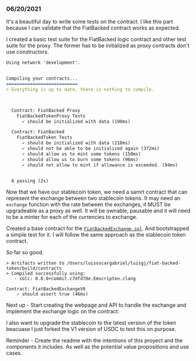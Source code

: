 ### 06/20/2021

It's a beautiful day to write some tests on the contract. I like this part because I can validate that the FiatBacked contract works as expected.

I created a basic test suite for the FiatBacked logic contract and other test suite for the proxy. The former has to be initialized as proxy contracts don't use constructors.

```md
Using network 'development'.


Compiling your contracts...
===========================
> Everything is up to date, there is nothing to compile.



  Contract: FiatBacked Proxy
    FiatBackedTokenProxy Tests
      ✓ should be initialized with data (190ms)

  Contract: FiatBacked
    FiatBackedToken Tests
      ✓ should be initialized with data (218ms)
      ✓ should not be able to be initialized again (372ms)
      ✓ should allow us to mint some tokens (150ms)
      ✓ should allow us to burn some tokens (96ms)
      ✓ should not allow to mint if allowance is exceeded. (94ms)


  6 passing (2s)
```

Now that we have our stablecoin token, we need a samrt contract that can represent the exchange between two stablecoin tokens. It may need an `exchange` function with the rate between the exchanges, it MUST be upgradeable as a proxy as well. It will be ownable, pausable and it will need to be a minter for each of the currencies to exchange.

Created a base contract for the [`FiatBackedExchange.sol`](../build/contracts/FiatBackedExchangeV0.json). And bootstrapped a simple test for it. I will follow the same approach as the stablecoin token contract.

So far so good.

```
> Artifacts written to /Users/luisoscargabriel/luisgj/fiat-backed-token/build/contracts
> Compiled successfully using:
   - solc: 0.8.0+commit.c7dfd78e.Emscripten.clang
```

```
Contract: FiatBackedExchangeV0
    ✓ should assert true (46ms)
```
Next up - Start creating the webpage and API to handle the exchange and implement the exchange logic on the contract.

I also want to upgrade the stablecoin to the latest version of the token beacuase I just forked the V1 version of USDC to test this on purpose.

Reminder - Create the readme with the intentions of this proyect and the components it includes. As well as the potential value propositions and use cases.